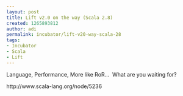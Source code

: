 ```yaml
---
layout: post
title: Lift v2.0 on the way (Scala 2.8)
created: 1265893812
author: adi
permalink: incubator/lift-v20-way-scala-28
tags:
- Incubator
- Scala
- Lift
---
```

<p>Language, Performance, More like RoR... &nbsp;What are you waiting for?</p>
<p>http://www.scala-lang.org/node/5236</p>
